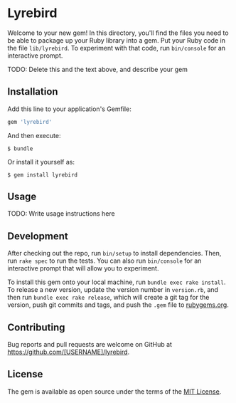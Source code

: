 # Lyrebird

Welcome to your new gem! In this directory, you'll find the files you need to be able to package up your Ruby library into a gem. Put your Ruby code in the file `lib/lyrebird`. To experiment with that code, run `bin/console` for an interactive prompt.

TODO: Delete this and the text above, and describe your gem

## Installation

Add this line to your application's Gemfile:

```ruby
gem 'lyrebird'
```

And then execute:

    $ bundle

Or install it yourself as:

    $ gem install lyrebird

## Usage

TODO: Write usage instructions here

## Development

After checking out the repo, run `bin/setup` to install dependencies. Then, run `rake spec` to run the tests. You can also run `bin/console` for an interactive prompt that will allow you to experiment.

To install this gem onto your local machine, run `bundle exec rake install`. To release a new version, update the version number in `version.rb`, and then run `bundle exec rake release`, which will create a git tag for the version, push git commits and tags, and push the `.gem` file to [rubygems.org](https://rubygems.org).

## Contributing

Bug reports and pull requests are welcome on GitHub at https://github.com/[USERNAME]/lyrebird.


## License

The gem is available as open source under the terms of the [MIT License](http://opensource.org/licenses/MIT).

